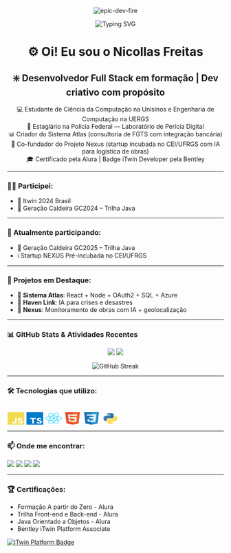 <p align="center">
  <img src="https://media.giphy.com/media/L8K62iTDkzGX6/giphy.gif" width="300" alt="epic-dev-fire" />
</p>

<p align="center">
  <img src="https://readme-typing-svg.herokuapp.com?font=Fira+Code&pause=1000&width=500&lines=🔥+Criando+sistemas+que+inspiram...;🚀+Liderando+projetos+com+propósito;🔐+Estagiário+na+Polícia+Federal;💡+Co-fundador+de+uma+startup+tech!" alt="Typing SVG" />
</p>



<h1 align="center">⚙️ Oi! Eu sou o Nicollas Freitas</h1>
<h2 align="center">❇️ Desenvolvedor Full Stack em formação | Dev criativo com propósito</h2>

<p align="center">
💻 Estudante de Ciência da Computação na Unisinos e Engenharia de Computação na UERGS<br>
🔐 Estagiário na Polícia Federal — Laboratório de Perícia Digital<br>
📊 Criador do Sistema Atlas (consultoria de FGTS com integração bancária)<br>
🚀 Co-fundador do Projeto Nexus (startup incubada no CEI/UFRGS com IA para logística de obras)<br>
🎓 Certificado pela Alura | Badge iTwin Developer pela Bentley
</p>

---

### 🫶🏻 Participei:
- 🛜 Itwin 2024 Brasil
- 💜 Geração Caldeira GC2024 – Trilha Java

---

### 🧠 Atualmente participando:
- 💜 Geração Caldeira GC2025 – Trilha Java  
- ℹ️ Startup NEXUS Pré-incubada no CEI/UFRGS

---

### 📂 Projetos em Destaque:
- 🔧 **Sistema Atlas**: React + Node + OAuth2 + SQL + Azure  
- 🧠 **Haven Link**: IA para crises e desastres  
- 📍 **Nexus**: Monitoramento de obras com IA + geolocalização

---

### 📊 GitHub Stats & Atividades Recentes

<p align="center">
  <img width="48%" src="https://github-readme-stats.vercel.app/api?username=Mit0lenda&show_icons=true&theme=default" />
  <img width="48%" src="https://github-readme-stats.vercel.app/api/top-langs/?username=Mit0lenda&layout=compact" />
</p>
<p align="center">
  <img src="https://github-readme-streak-stats.herokuapp.com/?user=Mit0lenda&theme=default" alt="GitHub Streak" />
</p>

---

### 🛠️ Tecnologias que utilizo:
<div style="display: inline_block"><br>
  <img align="center" alt="Nico-Js" height="30" width="40" src="https://raw.githubusercontent.com/devicons/devicon/master/icons/javascript/javascript-plain.svg">
  <img align="center" alt="Nico-Ts" height="30" width="40" src="https://raw.githubusercontent.com/devicons/devicon/master/icons/typescript/typescript-plain.svg">
  <img align="center" alt="Nico-React" height="30" width="40" src="https://raw.githubusercontent.com/devicons/devicon/master/icons/react/react-original.svg">
  <img align="center" alt="Nico-HTML" height="30" width="40" src="https://raw.githubusercontent.com/devicons/devicon/master/icons/html5/html5-original.svg">
  <img align="center" alt="Nico-CSS" height="30" width="40" src="https://raw.githubusercontent.com/devicons/devicon/master/icons/css3/css3-original.svg">
  <img align="center" alt="Nico-Python" height="30" width="40" src="https://raw.githubusercontent.com/devicons/devicon/master/icons/python/python-original.svg">
</div>

---

### 📫 Onde me encontrar:

<div> 
  <a href="https://instagram.com/nicollasde" target="_blank"><img src="https://img.shields.io/badge/-Instagram-%23E4405F?style=for-the-badge&logo=instagram&logoColor=white"></a>
  <a href="https://discord.gg/yWnbtyBVch" target="_blank"><img src="https://img.shields.io/badge/Discord-7289DA?style=for-the-badge&logo=discord&logoColor=white"></a> 
  <a href="mailto:nideoliveirafreitas@gmail.com"><img src="https://img.shields.io/badge/-Gmail-%23333?style=for-the-badge&logo=gmail&logoColor=white"></a>
  <a href="https://www.linkedin.com/in/nicollasde" target="_blank"><img src="https://img.shields.io/badge/-LinkedIn-%230077B5?style=for-the-badge&logo=linkedin&logoColor=white"></a> 
</div>

---

### 🏆 Certificações:
- Formação A partir do Zero - Alura  
- Trilha Front-end e Back-end - Alura  
- Java Orientado a Objetos - Alura  
- Bentley iTwin Platform Associate  

<div align="left">
  <a href="https://www.credly.com/badges/ce93320e-12ef-49f1-81b8-d3612860fb4e/public_url" target="_blank">
    <img src="https://github.com/Mit0lenda/Mit0lenda/assets/113867356/bfd21a80-fa54-4059-87ac-475dfeba0d03" width="150px" alt="iTwin Platform Badge">
  </a>
</div>
